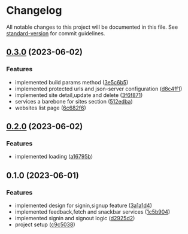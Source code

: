 # Changelog

All notable changes to this project will be documented in this file. See [standard-version](https://github.com/conventional-changelog/standard-version) for commit guidelines.

## [0.3.0](https://github.com/mino89/lighthouse-keeper/compare/v0.2.0...v0.3.0) (2023-06-02)


### Features

* implemented build params method ([3e5c6b5](https://github.com/mino89/lighthouse-keeper/commit/3e5c6b5906e060ad837afae6963219d644e56e0a))
* implemented protected urls and json-server configuration ([d8c4ff1](https://github.com/mino89/lighthouse-keeper/commit/d8c4ff1754e28c1bca603a2f5e9fd873155b30a9))
* implemented site detail,update and delete ([3f6f871](https://github.com/mino89/lighthouse-keeper/commit/3f6f871829d7bd756c6664600f4c0e34916b0e82))
* services a barebone for sites section ([512edba](https://github.com/mino89/lighthouse-keeper/commit/512edba6115a5a937e71d92c345d17ffc17c190c))
* websites list page ([6c682f6](https://github.com/mino89/lighthouse-keeper/commit/6c682f6afa09c7cf480d155d208ad918613f0630))

## [0.2.0](https://github.com/mino89/lighthouse-keeper/compare/v0.1.0...v0.2.0) (2023-06-02)


### Features

* implemented loading ([a16795b](https://github.com/mino89/lighthouse-keeper/commit/a16795b24cb1780a93dd5f629775b98ff5255492))

## 0.1.0 (2023-06-01)


### Features

* implemented design for signin,signup feature ([3a1a1d4](https://github.com/mino89/lighthouse-keeper/commit/3a1a1d4919b9708d1fc85b2c36723c7c6d080a37))
* implemented feedback,fetch and snackbar services ([1c5b904](https://github.com/mino89/lighthouse-keeper/commit/1c5b904f677056429bd4b4f3572451f95ac491ae))
* implemented signin and signout logic ([d2925d2](https://github.com/mino89/lighthouse-keeper/commit/d2925d214ff261694e86a7eadc8bf41b17f7e67c))
* project setup ([c9c5038](https://github.com/mino89/lighthouse-keeper/commit/c9c5038510c9754274aa2846a2feea2607d00ffe))

